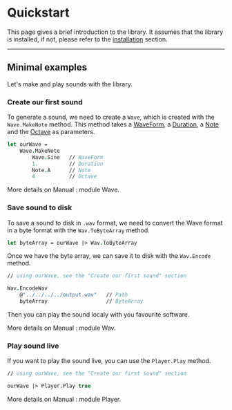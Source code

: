 # Quickstart

This page gives a brief introduction to the library. It assumes that the library is installed, if not, please refer to the [installation](/ALGOSUP_2022_Project_3_B/installation) section.

---

## Minimal examples

Let's make and play sounds with the library.

### Create our first sound

To generate a sound, we need to create a `Wave`, 
which is created with the `Wave.MakeNote` method.
This method takes a <ins>WaveForm</ins>, a <ins>Duration</ins>, a <ins>Note</ins> and the <ins>Octave</ins> as parameters.

```fsharp
let ourWave = 
    Wave.MakeNote 
        Wave.Sine   // WaveForm
        1.          // Duration
        Note.A      // Note
        4           // Octave
```

More details on Manual : module Wave. <REPLACEME/>

### Save sound to disk

To save a sound to disk in `.wav` format, we need to convert the Wave format in a byte format with the `Wav.ToByteArray` method.

```fsharp
let byteArray = ourWave |> Wav.ToByteArray
```

Once we have the byte array, we can save it to disk with the `Wav.Encode` method.

```fsharp
// using ourWave, see the "Create our first sound" section

Wav.EncodeWav
    @"../../../../output.wav"   // Path
    byteArray                   // ByteArray
```

Then you can play the sound localy with you favourite software.

More details on Manual : module Wav. <REPLACEME/>

### Play sound live

If you want to play the sound live, you can use the `Player.Play` method.

```fsharp
// using ourWave, see the "Create our first sound" section

ourWave |> Player.Play true
```

More details on Manual : module Player. <REPLACEME/>